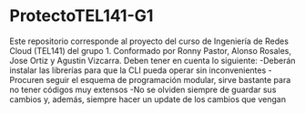 # ProtectoTEL141-G1
Este repositorio corresponde al proyecto del curso de Ingeniería de Redes Cloud (TEL141) del grupo 1. Conformado por Ronny Pastor, Alonso Rosales, Jose Ortiz y Agustin Vizcarra. Deben tener en cuenta lo siguiente:
-Deberán instalar las librerías para que la CLI pueda operar sin inconvenientes
-Procuren seguir el esquema de programación modular, sirve bastante para no tener códigos muy extensos
-No se olviden siempre de guardar sus cambios y, además, siempre hacer un update de los cambios que vengan

